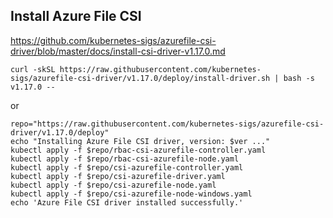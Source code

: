 ## Install Azure File CSI
https://github.com/kubernetes-sigs/azurefile-csi-driver/blob/master/docs/install-csi-driver-v1.17.0.md

```
curl -skSL https://raw.githubusercontent.com/kubernetes-sigs/azurefile-csi-driver/v1.17.0/deploy/install-driver.sh | bash -s v1.17.0 --
```
or
```
repo="https://raw.githubusercontent.com/kubernetes-sigs/azurefile-csi-driver/v1.17.0/deploy"
echo "Installing Azure File CSI driver, version: $ver ..."
kubectl apply -f $repo/rbac-csi-azurefile-controller.yaml
kubectl apply -f $repo/rbac-csi-azurefile-node.yaml
kubectl apply -f $repo/csi-azurefile-controller.yaml
kubectl apply -f $repo/csi-azurefile-driver.yaml
kubectl apply -f $repo/csi-azurefile-node.yaml
kubectl apply -f $repo/csi-azurefile-node-windows.yaml
echo 'Azure File CSI driver installed successfully.'
```
